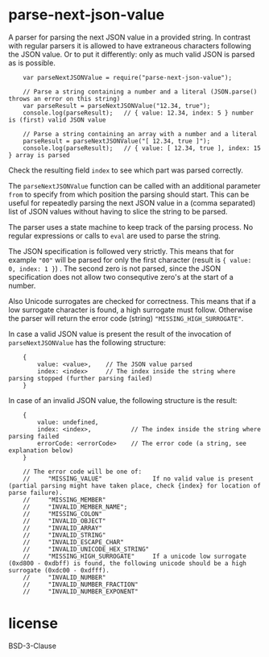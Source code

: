 # parse-next-json-value

A parser for parsing the next JSON value in a provided string. In contrast with regular parsers it is allowed
to have extraneous characters following the JSON value. Or to put it differently: only as much valid JSON is parsed
as is possible.

```
	var parseNextJSONValue = require("parse-next-json-value");

	// Parse a string containing a number and a literal (JSON.parse() throws an error on this string)
	var parseResult = parseNextJSONValue("12.34, true");
	console.log(parseResult);	// { value: 12.34, index: 5 } number is (first) valid JSON value

	// Parse a string containing an array with a number and a literal
	parseResult = parseNextJSONValue("[ 12.34, true ]");
	console.log(parseResult);	// { value: [ 12.34, true ], index: 15 } array is parsed
```

Check the resulting field `index` to see which part was parsed correctly.

The `parseNextJSONValue` function can be called with an additional parameter `from` to specify from which position the parsing should start. This can be useful for repeatedly parsing the next JSON value in a (comma separated) list of JSON values without having to slice the string to be parsed.

The parser uses a state machine to keep track of the parsing process. No regular expressions or calls to `eval` are used to parse the string.

The JSON specification is followed very strictly. This means that for example `"00"` will be parsed for only the
first character (result is `{ value: 0, index: 1 }`) . The second zero is not parsed, since the JSON specification does not
allow two consequtive zero's at the start of a number.

Also Unicode surrogates are checked for correctness. This means that if a low surrogate character is found,
a high surrogate must follow. Otherwise the parser will return the error code (string) `"MISSING_HIGH_SURROGATE"`.

In case a valid JSON value is present the result of the invocation of `parseNextJSONValue` has the following structure:

```
	{
		value: <value>,    // The JSON value parsed
		index: <index>     // The index inside the string where parsing stopped (further parsing failed)
	}
```

In case of an invalid JSON value, the following structure is the result:

```
	{
		value: undefined,
		index: <index>,           // The index inside the string where parsing failed
		errorCode: <errorCode>    // The error code (a string, see explanation below)
	}

	// The error code will be one of:
	//     "MISSING_VALUE"              If no valid value is present (partial parsing might have taken place, check {index} for location of parse failure).
	//     "MISSING_MEMBER"
	//     "INVALID_MEMBER_NAME";
	//     "MISSING_COLON"
	//     "INVALID_OBJECT"
	//     "INVALID_ARRAY"
	//     "INVALID_STRING"
	//     "INVALID_ESCAPE_CHAR"
	//     "INVALID_UNICODE_HEX_STRING"
	//     "MISSING_HIGH_SURROGATE"     If a unicode low surrogate (0xd800 - 0xdbff) is found, the following unicode should be a high surrogate (0xdc00 - 0xdfff).
	//     "INVALID_NUMBER"
	//     "INVALID_NUMBER_FRACTION"
	//     "INVALID_NUMBER_EXPONENT"
```

# license

BSD-3-Clause
